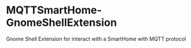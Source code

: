 # MQTTSmartHome-GnomeShellExtension
Gnome Shell Extension for interact with a SmartHome with MQTT protocol
